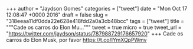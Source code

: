 
+++
author = "Jaydson Gomes"
categories = ["tweet"]
date = "Mon Oct 17 12:08:47 +0000 2016"
draft = false
slug = "318eeaa11df0dda22e628e418fdd2a0a3cb48bcc"
tags = ["tweet"]
title = """Cade os carros do Elon Mu..."""
tweet = true
micro = true
tweet_url = "https://twitter.com/jaydson/status/787988729176657920"
+++
Cade os carros do Elon Musk, por favor https://t.co/IYmXQpPWmv
